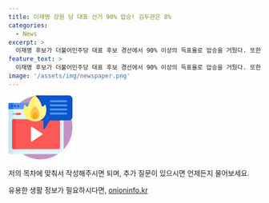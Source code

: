 ```yaml
---
title: 이재명 강원 당 대표 선거 90% 압승! 김두관은 8%
categories:
  - News
excerpt: >
  이재명 후보가 더불어민주당 대표 후보 경선에서 90% 이상의 득표율로 압승을 거뒀다. 또한, 강원 지역 순회 경선에서도 90% 넘는 득표율을 기록했다. 최고위원 경선에서는 원외 정봉주 후보가 20% 넘는 득표율로 1위를 달렸다. 각종 비리와 부당대우, 사건사고 등의 얘기를 함께 공유해 세상을 바꿔가는 CBS노컷뉴스에 제보할 수 있는 방법들이 안내되어 있다.
feature_text: >
  이재명 후보가 더불어민주당 대표 후보 경선에서 90% 이상의 득표율로 압승을 거뒀다. 또한, 강원 지역 순회 경선에서도 90% 넘는 득표율을 기록했다. 최고위원 경선에서는 원외 정봉주 후보가 20% 넘는 득표율로 1위를 달렸다. 각종 비리와 부당대우, 사건사고 등의 얘기를 함께 공유해 세상을 바꿔가는 CBS노컷뉴스에 제보할 수 있는 방법들이 안내되어 있다.
image: '/assets/img/newspaper.png'
---
```


<p><img src="/assets/img/news.png" alt="rentncar 속보" /></p>

<p>저의 목차에 맞춰서 작성해주시면 되며, 추가 질문이 있으시면 언제든지 물어보세요.</p>
유용한 생활 정보가 필요하시다면, <a href="https://onioninfo.kr" rel="dofollow">onioninfo.kr</a>


